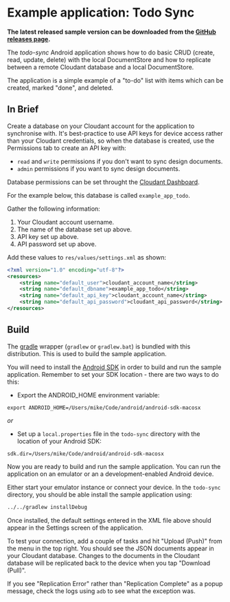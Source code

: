 # Example application: Todo Sync

**The latest released sample version can be downloaded from the
[GitHub releases page][latest].**

[latest]: https://github.com/cloudant/sync-android/releases/latest

The _todo-sync_ Android application shows how to do basic CRUD
(create, read, update, delete) with the local DocumentStore and how to
replicate between a remote Cloudant database and a local DocumentStore.

The application is a simple example of a "to-do" list with items which
can be created, marked "done", and deleted.

## In Brief

Create a database on your Cloudant account for the application to
synchronise with. It's best-practice to use API keys for device access
rather than your Cloudant credentials, so when the database is
created, use the Permissions tab to create an API key with:

* `read` and `write` permissions if you don't want to sync design documents.
* `admin` permissions if you want to sync design documents.

Database permissions can be set throught the
[Cloudant Dashboard](https://cloudant.com/changing-database-permissions-tutorial/).

For the example below, this database is called `example_app_todo`.

Gather the following information:

1. Your Cloudant account username.
2. The name of the database set up above.
3. API key set up above.
4. API password set up above.

Add these values to `res/values/settings.xml` as shown:

```xml
<?xml version="1.0" encoding="utf-8"?>
<resources>
    <string name="default_user">cloudant_account_name</string>
    <string name="default_dbname">example_app_todo</string>
    <string name="default_api_key">cloudant_account_name</string>
    <string name="default_api_password">cloudant_api_password</string>
</resources>
```

## Build

The [gradle][gradle] wrapper (`gradlew` or `gradlew.bat`) is bundled
with this distribution. This is used to build the sample application.

[gradle]: http://www.gradle.org/installation

You will need to install the [Android SDK][android] in order to build
and run the sample application. Remember to set your SDK location -
there are two ways to do this:

[android]: https://developer.android.com/studio/index.html

- Export the ANDROID_HOME environment variable:
```
export ANDROID_HOME=/Users/mike/Code/android/android-sdk-macosx
```

_or_

- Set up a `local.properties` file in the `todo-sync` directory with
  the location of your Android SDK:
```
sdk.dir=/Users/mike/Code/android/android-sdk-macosx
```

Now you are ready to build and run the sample application. You can run
the application on an emulator or an a development-enabled Android
device.

Either start your emulator instance or connect your device. In the
`todo-sync` directory, you should be able install the sample
application using:
```bash
../../gradlew installDebug
```

Once installed, the default settings entered in the XML file above should appear in the Settings screen of the application.

To test your connection, add a couple of tasks and hit "Upload (Push)" from the menu in the top right. You should see the JSON documents appear in your Cloudant database. Changes to the documents in the Cloudant database will be replicated back to the device when you tap "Download (Pull)".

If you see "Replication Error" rather than "Replication Complete" as a popup message, check the logs using `adb` to see what the exception was.
